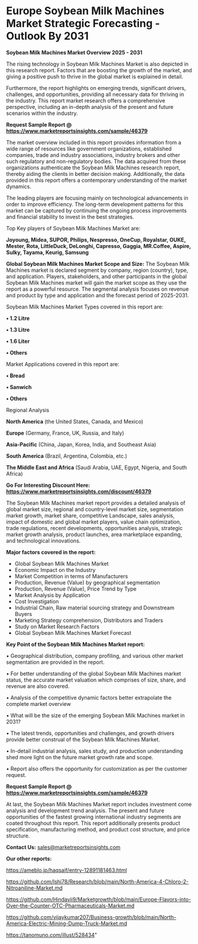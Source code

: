 # Europe Soybean Milk Machines Market Strategic Forecasting - Outlook By 2031

<Strong> Soybean Milk Machines Market Overview 2025 - 2031</strong>

The rising technology in Soybean Milk Machines Market is also depicted in this research report. Factors that are boosting the growth of the market, and giving a positive push to thrive in the global market is explained in detail.

Furthermore, the report highlights on emerging trends, significant drivers, challenges, and opportunities, providing all necessary data for thriving in the industry. This report market research offers a comprehensive perspective, including an in-depth analysis of the present and future scenarios within the industry.

<strong>Request Sample Report @ <a href=https://www.marketreportsinsights.com/sample/46379>https://www.marketreportsinsights.com/sample/46379</a></strong>

The market overview included in this report provides information from a wide range of resources like government organizations, established companies, trade and industry associations, industry brokers and other such regulatory and non-regulatory bodies. The data acquired from these organizations authenticate the Soybean Milk Machines research report, thereby aiding the clients in better decision making. Additionally, the data provided in this report offers a contemporary understanding of the market dynamics.

The leading players are focusing mainly on technological advancements in order to improve efficiency. The long-term development patterns for this market can be captured by continuing the ongoing process improvements and financial stability to invest in the best strategies.

Top Key players of Soybean Milk Machines Market are:

<strong>Joyoung, Midea, SUPOR, Philips, Nespresso, OneCup, Royalstar, OUKE, Mester, Rota, LittleDuck, DeLonghi, Capresso, Gaggia, MR.Coffee, Aspire, Sulky, Tayama, Keurig, Samsung</strong>

<strong><b>Global Soybean Milk Machines Market Scope and Size:</b></strong>
The Soybean Milk Machines market is declared segment by company, region (country), type, and application. Players, stakeholders, and other participants in the global Soybean Milk Machines market will gain the market scope as they use the report as a powerful resource. The segmental analysis focuses on revenue and product by type and application and the forecast period of 2025-2031.

Soybean Milk Machines Market Types covered in this report are:

<strong>•  1.2 Litre

•  1.3 Litre

•  1.6 Liter

•  Others</strong>

Market Applications covered in this report are:

<strong>•  Bread

•  Sanwich

•  Others</strong> 

Regional Analysis

<strong>North America</strong> (the United States, Canada, and Mexico)

<strong>Europe</strong> (Germany, France, UK, Russia, and Italy)

<strong>Asia-Pacific</strong> (China, Japan, Korea, India, and Southeast Asia)

<strong>South America</strong> (Brazil, Argentina, Colombia, etc.)

<strong>The Middle East and Africa</strong> (Saudi Arabia, UAE, Egypt, Nigeria, and South Africa)

<strong>Go For Interesting Discount Here: <a href=https://www.marketreportsinsights.com/discount/46379>https://www.marketreportsinsights.com/discount/46379</a></strong>

The Soybean Milk Machines market report provides a detailed analysis of global market size, regional and country-level market size, segmentation market growth, market share, competitive Landscape, sales analysis, impact of domestic and global market players, value chain optimization, trade regulations, recent developments, opportunities analysis, strategic market growth analysis, product launches, area marketplace expanding, and technological innovations.

<strong><b>Major factors covered in the report:</b></strong>
<ul>
  <li>Global Soybean Milk Machines Market </li>
  <li>Economic Impact on the Industry</li>
  <li>Market Competition in terms of Manufacturers</li>
  <li>Production, Revenue (Value) by geographical segmentation</li>
  <li>Production, Revenue (Value), Price Trend by Type</li>
  <li>Market Analysis by Application</li>
  <li>Cost Investigation</li>
  <li>Industrial Chain, Raw material sourcing strategy and Downstream Buyers</li>
  <li>Marketing Strategy comprehension, Distributors and Traders</li>
  <li>Study on Market Research Factors</li>
  <li>Global Soybean Milk Machines Market Forecast</li>
</ul>

<strong><b>Key Point of the Soybean Milk Machines Market report:</b></strong>

• Geographical distribution, company profiling, and various other market segmentation are provided in the report.

• For better understanding of the global Soybean Milk Machines market status, the accurate market valuation which comprises of size, share, and revenue are also covered.

• Analysis of the competitive dynamic factors better extrapolate the complete market overview

• What will be the size of the emerging Soybean Milk Machines market in 2031?

• The latest trends, opportunities and challenges, and growth drivers provide better construal of the Soybean Milk Machines Market.

• In-detail industrial analysis, sales study, and production understanding shed more light on the future market growth rate and scope.

• Report also offers the opportunity for customization as per the customer request.

<strong>Request Sample Report @ <a href=https://www.marketreportsinsights.com/sample/46379>https://www.marketreportsinsights.com/sample/46379</a></strong>

At last, the Soybean Milk Machines Market report includes investment come analysis and development trend analysis. The present and future opportunities of the fastest growing international industry segments are coated throughout this report. This report additionally presents product specification, manufacturing method, and product cost structure, and price structure.

<strong>Contact Us:</strong>
sales@marketreportsinsights.com

<strong>Our other reports:</strong>

<a href=https://ameblo.jp/haqsaif/entry-12891181463.html>https://ameblo.jp/haqsaif/entry-12891181463.html</a>

<a href=https://github.com/Ishi78/Research/blob/main/North-America-4-Chloro-2-Nitroaniline-Market.md>https://github.com/Ishi78/Research/blob/main/North-America-4-Chloro-2-Nitroaniline-Market.md</a>

<a href=https://github.com/Hindavii9/Marketgrowth/blob/main/Europe-Flavors-into-Over-the-Counter-OTC-Pharmaceuticals-Market.md>https://github.com/Hindavii9/Marketgrowth/blob/main/Europe-Flavors-into-Over-the-Counter-OTC-Pharmaceuticals-Market.md</a>

<a href=https://github.com/vijaykumar207/Business-growth/blob/main/North-America-Electric-Mining-Dump-Truck-Market.md>https://github.com/vijaykumar207/Business-growth/blob/main/North-America-Electric-Mining-Dump-Truck-Market.md</a>

<a href=https://tanomuno.com/illust/528434>https://tanomuno.com/illust/528434</a>"
